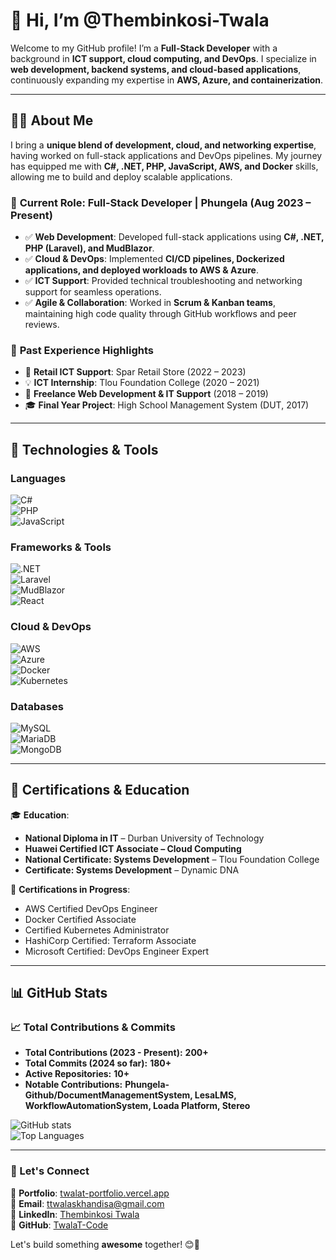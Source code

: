 # 👋 Hi, I’m @Thembinkosi-Twala  

Welcome to my GitHub profile! I’m a **Full-Stack Developer** with a background in **ICT support, cloud computing, and DevOps**. I specialize in **web development, backend systems, and cloud-based applications**, continuously expanding my expertise in **AWS, Azure, and containerization**.  

---

## 👨‍💻 About Me  

I bring a **unique blend of development, cloud, and networking expertise**, having worked on full-stack applications and DevOps pipelines. My journey has equipped me with **C#, .NET, PHP, JavaScript, AWS, and Docker** skills, allowing me to build and deploy scalable applications.  

### 🔹 **Current Role:** Full-Stack Developer | Phungela (Aug 2023 – Present)  
- ✅ **Web Development**: Developed full-stack applications using **C#, .NET, PHP (Laravel), and MudBlazor**.  
- ✅ **Cloud & DevOps**: Implemented **CI/CD pipelines, Dockerized applications, and deployed workloads to AWS & Azure**.  
- ✅ **ICT Support**: Provided technical troubleshooting and networking support for seamless operations.  
- ✅ **Agile & Collaboration**: Worked in **Scrum & Kanban teams**, maintaining high code quality through GitHub workflows and peer reviews.  

### 🎯 **Past Experience Highlights**  
- 🏬 **Retail ICT Support**: Spar Retail Store (2022 – 2023)  
- 💡 **ICT Internship**: Tlou Foundation College (2020 – 2021)  
- 🔧 **Freelance Web Development & IT Support** (2018 – 2019)  
- 🎓 **Final Year Project**: High School Management System (DUT, 2017)  

---

## 🔧 Technologies & Tools  

### **Languages**  
![C#](https://img.shields.io/badge/C%23-239120?style=flat-square&logo=c-sharp&logoColor=white)  
![PHP](https://img.shields.io/badge/PHP-777BB4?style=flat-square&logo=php&logoColor=white)  
![JavaScript](https://img.shields.io/badge/JavaScript-F7DF1E?style=flat-square&logo=javascript&logoColor=black)  

### **Frameworks & Tools**  
![.NET](https://img.shields.io/badge/.NET-512BD4?style=flat-square&logo=dotnet&logoColor=white)  
![Laravel](https://img.shields.io/badge/Laravel-FF2D20?style=flat-square&logo=laravel&logoColor=white)  
![MudBlazor](https://img.shields.io/badge/MudBlazor-593D88?style=flat-square&logo=dotnet&logoColor=white)  
![React](https://img.shields.io/badge/React-61DAFB?style=flat-square&logo=react&logoColor=black)  

### **Cloud & DevOps**  
![AWS](https://img.shields.io/badge/AWS-232F3E?style=flat-square&logo=amazon-aws&logoColor=white)  
![Azure](https://img.shields.io/badge/Azure-0078D4?style=flat-square&logo=microsoft-azure&logoColor=white)  
![Docker](https://img.shields.io/badge/Docker-2496ED?style=flat-square&logo=docker&logoColor=white)  
![Kubernetes](https://img.shields.io/badge/Kubernetes-326CE5?style=flat-square&logo=kubernetes&logoColor=white)  

### **Databases**  
![MySQL](https://img.shields.io/badge/MySQL-4479A1?style=flat-square&logo=mysql&logoColor=white)  
![MariaDB](https://img.shields.io/badge/MariaDB-003545?style=flat-square&logo=mariadb&logoColor=white)  
![MongoDB](https://img.shields.io/badge/MongoDB-47A248?style=flat-square&logo=mongodb&logoColor=white)  

---

## 📜 Certifications & Education  

🎓 **Education**:  
- **National Diploma in IT** – Durban University of Technology  
- **Huawei Certified ICT Associate – Cloud Computing**  
- **National Certificate: Systems Development** – Tlou Foundation College  
- **Certificate: Systems Development** – Dynamic DNA  

📜 **Certifications in Progress**:  
- AWS Certified DevOps Engineer  
- Docker Certified Associate  
- Certified Kubernetes Administrator  
- HashiCorp Certified: Terraform Associate  
- Microsoft Certified: DevOps Engineer Expert  

---

## 📊 GitHub Stats  

### 📈 Total Contributions & Commits  
- **Total Contributions (2023 - Present):** **200+**  
- **Total Commits (2024 so far):** **180+**  
- **Active Repositories:** **10+**  
- **Notable Contributions:** **Phungela-Github/DocumentManagementSystem, LesaLMS, WorkflowAutomationSystem, Loada Platform, Stereo**  

![GitHub stats](https://github-readme-stats.vercel.app/api?username=Thembinkosi-Twala&show_icons=true&theme=radical)  
![Top Languages](https://github-readme-stats.vercel.app/api/top-langs/?username=Thembinkosi-Twala&layout=compact&theme=radical)  

---

### 📌 Let's Connect  

💼 **Portfolio**: [twalat-portfolio.vercel.app](https://twalat-portfolio.vercel.app)  
📧 **Email**: [ttwalaskhandisa@gmail.com](mailto:ttwalaskhandisa@gmail.com)  
🔗 **LinkedIn**: [Thembinkosi Twala](https://www.linkedin.com/in/thembinkosi-twala-601228102/)  
🚀 **GitHub**: [TwalaT-Code](https://github.com/TwalaT-Code)  

Let's build something **awesome** together! 😊🚀 
